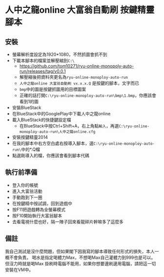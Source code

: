 # 人中之龍online 大富翁自動刷 按鍵精靈腳本

## 安裝
 - 螢幕解析度設定為1920*1080，不然抓圖會抓不到
 - 下載本腳本的檔案並解壓縮到`C:\`
   - https://github.com/tom10271/ryu-online-monopoly-auto-run/releases/tag/v0.0.1
   - 解壓縮後把資料夾更名為`ryu-online-monoploy-auto-run`
   - `人中之龍online 大富翁自動刷 vx.x.x.Q` 是按鍵的腳本，文字而已
   - `bmp`中的圖是按鍵抓圖用的目標圖案
   - 正確的話打開`C:\ryu-online-monoploy-auto-run\bmp\1.bmp`，你應該會看到1的圖
 - 安裝BlueStack
 - 在BlueStack中的GooglePlay中下載人中之龍online
 - 載入BlueStack的快捷鍵設定檔
   - 在BlueStack中按Ctrl+Shift+A，右上角點`輸入`，再選`C:\ryu-online-monoploy-auto-run\人中之龍online.cfg`
 - 安裝按鍵精靈2014
 - 在我的腳本中右方空白處右按導入腳本，選`C:\ryu-online-monoploy-auto-run\`中的*.Q檔
 - 點選剛導入的檔，你應該會看到腳本代碼
 
## 執行前準備
 - 登入你的帳號
 - 進入大富翁活動
 - 手動跑到下一圈
 - 在按鍵精中按試調，回到遊戲中
 - 按F11把遊戲轉為全螢幕模式
 - 按F10開始執行大富翁腳本
 - 去看電視什麼也好，隔一陣子回來看龍碎片幹嘛多了這麼多

## 備註
我自己測試是沒什麼問題，但如果閣下因我寫的腳本導致任何形式的損失，本人一概不會負責。
喝水是指定喝體力Max，不想喝Max自己灌體力到999也是可以。但沒力時就是喝Max
掛刷時電腦不能用，如果你想要邊刷邊用電腦，請把這一切安裝在VM中。
